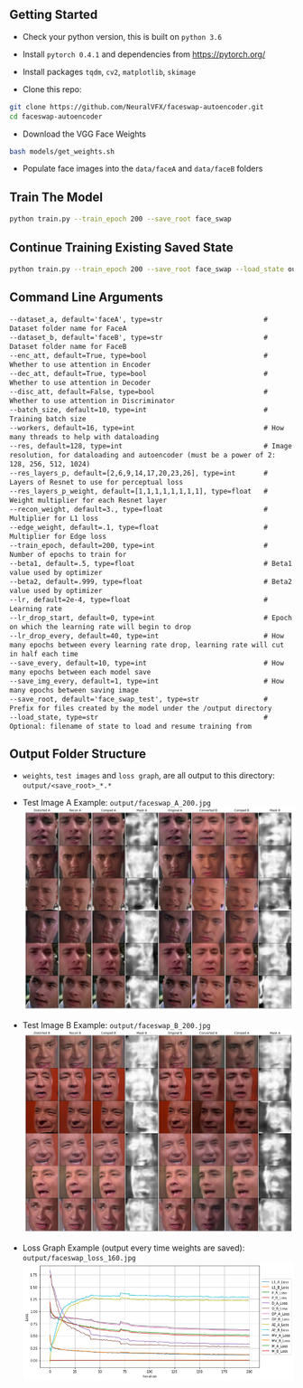 
## Getting Started
- Check your python version, this is built on `python 3.6`
- Install `pytorch 0.4.1` and dependencies from https://pytorch.org/
- Install packages `tqdm`, `cv2`, `matplotlib`, `skimage`

- Clone this repo:
```bash
git clone https://github.com/NeuralVFX/faceswap-autoencoder.git
cd faceswap-autoencoder
```

- Download the VGG Face Weights
```bash
bash models/get_weights.sh
```

- Populate face images into the `data/faceA` and `data/faceB` folders

## Train The Model
```bash
python train.py --train_epoch 200 --save_root face_swap
```

## Continue Training Existing Saved State
```bash
python train.py --train_epoch 200 --save_root face_swap --load_state output/face_swap_10.json
```

## Command Line Arguments
```              
--dataset_a, default='faceA', type=str                         # Dataset folder name for FaceA
--dataset_b, default='faceB', type=str                         # Dataset folder name for FaceB
--enc_att, default=True, type=bool                             # Whether to use attention in Encoder 
--dec_att, default=True, type=bool                             # Whether to use attention in Decoder
--disc_att, default=False, type=bool                           # Whether to use attention in Discriminator
--batch_size, default=10, type=int                             # Training batch size
--workers, default=16, type=int                                # How many threads to help with dataloading
--res, default=128, type=int                                   # Image resolution, for dataloading and autoencoder (must be a power of 2: 128, 256, 512, 1024)
--res_layers_p, default=[2,6,9,14,17,20,23,26], type=int       # Layers of Resnet to use for perceptual loss
--res_layers_p_weight, default=[1,1,1,1,1,1,1,1], type=float   # Weight multiplier for each Resnet layer 
--recon_weight, default=3., type=float                         # Multiplier for L1 loss
--edge_weight, default=.1, type=float                          # Multiplier for Edge loss
--train_epoch, default=200, type=int                           # Number of epochs to train for
--beta1, default=.5, type=float                                # Beta1 value used by optimizer
--beta2, default=.999, type=float                              # Beta2 value used by optimizer
--lr, default=2e-4, type=float                                 # Learning rate
--lr_drop_start, default=0, type=int                           # Epoch on which the learning rate will begin to drop
--lr_drop_every, default=40, type=int                          # How many epochs between every learning rate drop, learning rate will cut in half each time
--save_every, default=10, type=int                             # How many epochs between each model save
--save_img_every, default=1, type=int                          # How many epochs between saving image
--save_root, default='face_swap_test', type=str                # Prefix for files created by the model under the /output directory
--load_state, type=str                                         # Optional: filename of state to load and resume training from
```

## Output Folder Structure

- `weights`, `test images` and `loss graph`, are all output to this directory: `output/<save_root>_*.*`

- Test Image A Example: `output/faceswap_A_200.jpg`
![](output/faceswap_A_200.png)
- Test Image B Example: `output/faceswap_B_200.jpg`
![](output/faceswap_B_200.png)

- Loss Graph Example (output every time weights are saved): `output/faceswap_loss_160.jpg`
![](output/faceswap_loss.png)

